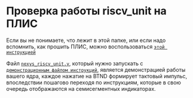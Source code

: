 # Проверка работы riscv_unit на ПЛИС

Если вы не понимаете, что лежит в этой папке, или если надо вспомнить, как прошить ПЛИС, можно воспользоваться [`этой инструкцией`](../../../Other/Vivado%20Basics/Program%20nexys%20a7.md)

Файл [`nexys_riscv_unit.v`](nexys_riscv_unit.v), который нужно запускать с  [`демонстрационным файлом инструкций`](../data_path.txt), является демонстрацией работы вашего ядра, каждое нажатие на BTND формирует тактовый импульс, впоследствии пошагово переходя по инструкциям, которые в свою очередь отображаются на семисегментных индикаторах.
